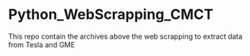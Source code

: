 # Python_WebScrapping_CMCT
This repo contain the archives above the web scrapping to extract data from Tesla and GME 
